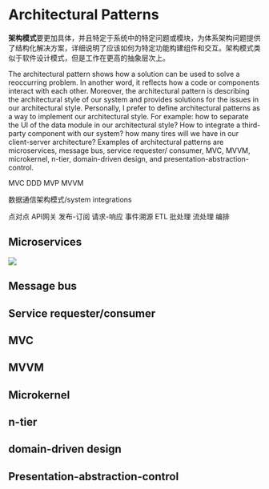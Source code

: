 # Architectural Patterns

**架构模式**要更加具体，并且特定于系统中的特定问题或模块，为体系架构问题提供了结构化解决方案，详细说明了应该如何为特定功能构建组件和交互。架构模式类似于软件设计模式，但是工作在更高的抽象层次上。

The architectural pattern shows how a solution can be used to solve a reoccurring problem. In another word, it reflects how a code or components interact with each other. Moreover, the architectural pattern is describing the architectural style of our system and provides solutions for the issues in our architectural style. Personally, I prefer to define architectural patterns as a way to implement our architectural style. For example: how to separate the UI of the data module in our architectural style? How to integrate a third-party component with our system? how many tires will we have in our client-server architecture? Examples of architectural patterns are microservices, message bus, service requester/ consumer, MVC, MVVM, microkernel, n-tier, domain-driven design, and presentation-abstraction-control.

MVC
DDD
MVP
MVVM


数据通信架构模式/system integrations

点对点
API网关
发布-订阅
请求-响应
事件溯源
ETL
批处理
流处理
编排




## Microservices 

![](https://www.simform.com/wp-content/uploads/2020/05/Microservices-Architecture-Pattern.webp)
## Message bus

## Service requester/consumer

## MVC

## MVVM
## Microkernel 
## n-tier
## domain-driven design
## Presentation-abstraction-control